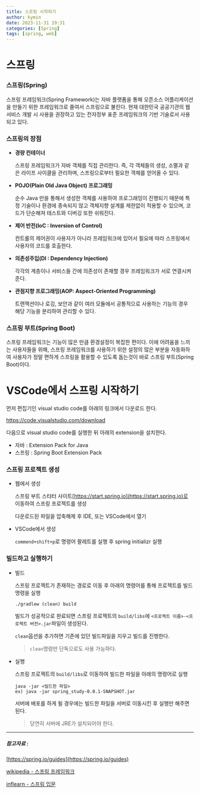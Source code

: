 ```yaml
---
title: 스프링 시작하기
author: kymin
date: 2023-11-31 19:31
categories: [Spring]
tags: [spring, web]
---
```

# 스프링

### 스프링(Spring)

스프링 프레임워크(Spring Framework)는 자바 플랫폼을 통해 오픈소스 어플리케이션을 만들기 위한 프레임워크로 줄여서 스프링으로 불린다. 현재 대한민국 공공기관의 웹 서비스 개발 시 사용을 권장하고 있는 전자정부 표준 프레임워크의 기반 기술로서 사용되고 있다.

### 스프링의 장점

- **경량 컨테이너**

  스프링 프레임워크가 자바 객체를 직접 관리한다. 즉, 각 객체들의 생성, 소멸과 같은 라이프 사이클을 관리하며, 스프링으로부터 필요한 객체를 얻어올 수 있다.

- **POJO(Plain Old Java Object) 프로그래밍**

  순수 Java 만을 통해서 생성한 객체를 사용하여 프로그래밍이 진행되기 때문에 특정 기술이나 환경에 종속되지 않고 객체지향 설계를 제한없이 적용할 수 있으며, 코드가 단순해져 테스트와 디버깅 또한 쉬워진다.

- **제어 반전(IoC : Inversion of Control)**

  컨트롤의 제어권이 사용자가 아니라 프레임워크에 있어서 필요에 따라 스프링에서 사용자의 코드를 호출한다.

- **의존성주입(DI : Dependency Injection)**

  각각의 계층이나 서비스들 간에 의존성이 존재할 경우 프레임워크가 서로 연결시켜준다.

- **관점지향 프로그래밍(AOP: Aspect-Oriented Programming)**

  트랜잭션이나 로깅, 보안과 같이 여러 모듈에서 공통적으로 사용하는 기능의 경우 해당 기능을 분리하여 관리할 수 있다.

### 스프링 부트(Spring Boot)

스프링 프레임워크는 기능이 많은 만큼 환경설정이 복잡한 편이다. 이에 어려움을 느끼는 사용자들을 위해, 스프링 프레임워크를 사용하기 위한 설정의 많은 부분을 자동화하여 사용자가 정말 편하게 스프링을 활용할 수 있도록 돕는것이 바로 스프링 부트(Spring Boot)이다.

# VSCode에서 스프링 시작하기

먼저 편집기인 visual studio code를 아래의 링크에서 다운로드 한다.

https://code.visualstudio.com/download

다음으로 visual studio code를 실행한 뒤 아래의 extension을 설치한다.

- 자바 : Extension Pack for Java
- 스프링 : Spring Boot Extension Pack

### 스프링 프로젝트 생성

- 웹에서 생성

  스프링 부트 스타터 사이트[https://start.spring.io](https://start.spring.io)로 이동하여 스프링 프로젝트를 생성

  다운로드된 파일을 압축해제 후 IDE, 또는 VSCode에서 열기

- VSCode에서 생성

  `commend+shift+p`로 명령어 팔레트를 실행 후 spring initializr 실행

### 빌드하고 실행하기

- 빌드

  스프링 프로젝트가 존재하는 경로로 이동 후 아래의 명령어를 통해 프로젝트를 빌드명령을 실행

  ```shell
  ./gradlew (clean) build
  ```

  빌드가 성공적으로 완료되면 스프링 프로젝트의 `build/libs`에 `<프로젝트 이름>-<프로젝트 버전>.jar`파일이 생성된다.

  `clean`옵션을 추가하면 기존에 있던 빌드파일을 지우고 빌드를 진행한다.

  > `clean`명령만 단독으로도 사용 가능하다.	

- 실행

  스프링 프로젝트의 `build/libs`로 이동하여 빌드한 파일을 아래의 명령어로 실행

  ```shell
  java -jar <빌드한 파일>
  ex) java -jar spring_study-0.0.1-SNAPSHOT.jar
  ```

  서버에 배포를 하게 될 경우에는 빌드한 파일을 서버로 이동시킨 후 실행만 해주면 된다.

  > 당연히 서버에 JRE가 설치되어야 한다.

  

-----

##### 참고자료 :

[https://spring.io/guides](https://spring.io/guides)

[ wikipedia - 스프링 프레임워크](https://ko.wikipedia.org/wiki/%EC%8A%A4%ED%94%84%EB%A7%81_%ED%94%84%EB%A0%88%EC%9E%84%EC%9B%8C%ED%81%AC)

[inflearn - 스프링 입문](https://www.inflearn.com/course/%EC%8A%A4%ED%94%84%EB%A7%81-%EC%9E%85%EB%AC%B8-%EC%8A%A4%ED%94%84%EB%A7%81%EB%B6%80%ED%8A%B8/dashboard)